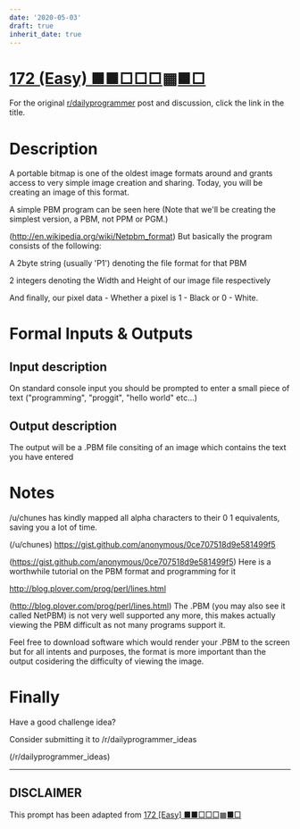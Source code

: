 ```yaml
---
date: '2020-05-03'
draft: true
inherit_date: true
---
```


# [172 (Easy) ■■□□□▦■□](https://www.reddit.com/r/dailyprogrammer/comments/2ba3g3/7212014_challenge_172_easy/)

For the original [r/dailyprogrammer](https://www.reddit.com/r/dailyprogrammer/) post and discussion, click the link in the title.

# Description
A portable bitmap is one of the oldest image formats around and grants access to very simple image creation and sharing. Today, you will be creating an image of this format.

A simple PBM program can be seen here
(Note that we'll be creating the simplest version, a PBM, not PPM or PGM.)

(http://en.wikipedia.org/wiki/Netpbm_format)
But basically the program consists of the following:

A 2byte string (usually 'P1') denoting the file format for that PBM

2 integers denoting the Width and Height of our image file respectively

And finally, our pixel data - Whether a pixel is 1 - Black or 0 - White.

# Formal Inputs & Outputs
## Input description
On standard console input you should be prompted to enter a small piece of text ("programming", "proggit", "hello world" etc...)

## Output description
The output will be a .PBM file consiting of an image which contains the text you have entered

# Notes
/u/chunes has kindly mapped all  alpha characters to their 0 1 equivalents, saving you a lot of time.

(/u/chunes)
https://gist.github.com/anonymous/0ce707518d9e581499f5

(https://gist.github.com/anonymous/0ce707518d9e581499f5)
Here is a worthwhile tutorial on the PBM format and programming for it 

http://blog.plover.com/prog/perl/lines.html

(http://blog.plover.com/prog/perl/lines.html)
The .PBM (you may also see it called NetPBM) is not very well supported any more, this makes actually viewing the PBM difficult as not many programs support it.

Feel free to download software which would render your .PBM to the screen but for all intents and purposes, the format is more important than the output cosidering the difficulty of viewing the image.

# Finally
Have a good challenge idea?

Consider submitting it to /r/dailyprogrammer_ideas

(/r/dailyprogrammer_ideas)

----
## **DISCLAIMER**
This prompt has been adapted from [172 [Easy] ■■□□□▦■□](https://www.reddit.com/r/dailyprogrammer/comments/2ba3g3/7212014_challenge_172_easy/
)
